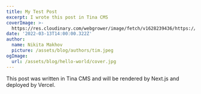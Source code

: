 ```yaml
---
title: My Test Post
excerpt: I wrote this post in Tina CMS
coverImage: >-
  https://res.cloudinary.com/webgrower/image/fetch/v1628239436/https://images.unsplash.com/photo-1511649475669-e288648b2339
date: '2022-03-13T14:00:00.322Z'
author:
  name: Nikita Makhov
  picture: /assets/blog/authors/tim.jpeg
ogImage:
  url: /assets/blog/hello-world/cover.jpg
---
```


This post was written in Tina CMS and will be rendered by Next.js and deployed by Vercel.
